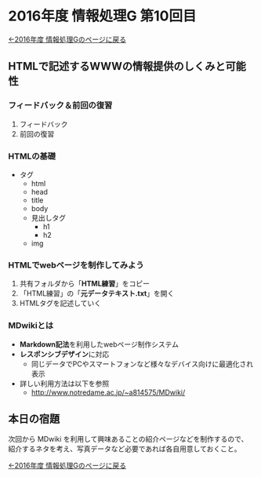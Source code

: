 #  2016年度 情報処理G 第10回目

[←2016年度 情報処理Gのページに戻る](#!lecture/2016infoG.md)

## HTMLで記述するWWWの情報提供のしくみと可能性

### フィードバック＆前回の復習

1. フィードバック
2. 前回の復習

### HTMLの基礎

- タグ
	- html
	- head
	- title
	- body
	- 見出しタグ
		- h1
		- h2
	- img

### HTMLでwebページを制作してみよう

1. 共有フォルダから「**HTML練習**」をコピー
2. 「HTML練習」の「**元データテキスト.txt**」を開く
3. HTMLタグを記述していく

### MDwikiとは

- **Markdown記法**を利用したwebページ制作システム
- **レスポンシブデザイン**に対応
	- 同じデータでPCやスマートフォンなど様々なデバイス向けに最適化され表示
- 詳しい利用方法は以下を参照
	- http://www.notredame.ac.jp/~a814575/MDwiki/

## 本日の宿題

次回から MDwiki を利用して興味あることの紹介ページなどを制作するので、
紹介するネタを考え、写真データなど必要であれば各自用意しておくこと。

[←2016年度 情報処理Gのページに戻る](#!lecture/2016infoG.md)